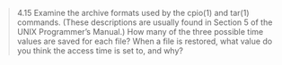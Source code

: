 
> 4.15 Examine the archive formats used by the cpio(1) and tar(1) commands. (These descriptions are usually found in Section 5 of the UNIX Programmer’s Manual.) How many of the three possible time values are saved for each file? When a file is restored, what value do you think the access time is set to, and why?
